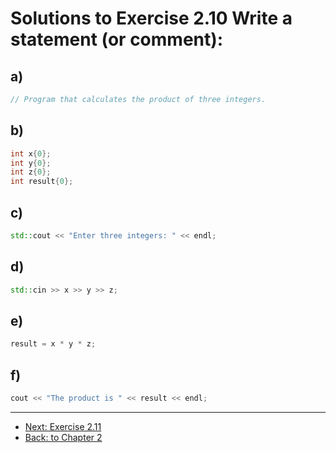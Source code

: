 # Solutions to Exercise 2.10 Write a statement (or comment):

## a)
```cpp
// Program that calculates the product of three integers.
```

## b)
```cpp
int x{0};
int y{0};
int z{0};
int result{0};
```

## c)
```cpp
std::cout << "Enter three integers: " << endl;
```

## d)
```cpp
std::cin >> x >> y >> z;
```

## e)
```cpp
result = x * y * z;
```

## f)
```cpp
cout << "The product is " << result << endl;
```

---
- [Next: Exercise 2.11](02_11.md)
- [Back: to Chapter 2](README.md)
